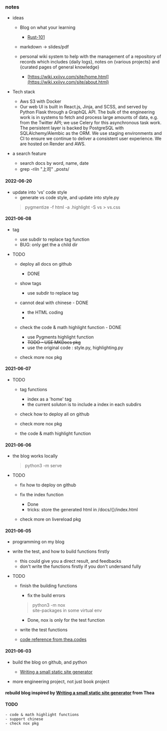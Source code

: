 
### notes 
* ideas  
    - Blog on what your learning  
        + [Rust-101](https://www.ralfj.de/projects/rust-101/)  

    - markdown -> slides/pdf  

    -  personal wiki system to help with the management of a repository of records which includes {daily logs}, notes on {various projects} and {curated pages of general knowledge}
        +  [https://wiki.xxiivv.com/site/home.html](https://wiki.xxiivv.com/site/about.html)  

* Tech stack   
    - Aws S3 with Docker 
    - Our web UI is built in React.js, Jinja, and SCSS, and served by Python Flask through a GraphQL API. The bulk of the engineering work is in systems to fetch and process large amounts of data, e.g. from the Twitter API; we use Celery for this asynchronous task work. The persistent layer is backed by PostgreSQL with SQLAlchemy/Alembic as the ORM. We use staging environments and CI to ensure we continue to deliver a consistent user experience. We are hosted on Render and AWS.

* a search feature
    - search docs by word, name, date 
    - grep -riln "上司" _posts/  


#### 2022-06-20 
* update into 'vs' code style  
    - generate vs code style, and update into style.py  
    > pygmentize -f html -a .highlight -S vs > vs.css  


#### 2021-06-08  
* tag  
    - use subdir to replace tag function 
    - BUG: only get the a child dir  

* TODO  
    - deploy all docs on github  
        + DONE  

    - show tags 
        + use subdir to replace tag

    - cannot deal with chinese - DONE  
        + the HTML coding 
        + <meta charset="utf-8">  

    - check the code & math highlight function  - DONE 
        + use Pygments highlight function 
        + ~~TODO - USE MKDocs pkg~~ 
        + use the original code : style.py, highlighting.py  

    - check more nox pkg  
    

#### 2021-06-07  
* TODO  
    - tag functions 
        + index as a 'home' tag  
        + the current soluton is to include a index in each subdirs 

    - check how to deploy all on github  

    - check more nox pkg  

    - the code & math highlight function 

#### 2021-06-06  

* the blog works locally  
  > python3 -m serve 

* TODO  
    - fix how to deploy on github  
    
    - fix the index function  
        + Done  
        + tricks: store the generated html in /docs/{}/index.html
    - check more on livereload pkg  
    

#### 2021-06-05  
* programming on my blog 

* write the test, and how to build functions firstly  
    - this could give you a direct result, and feedbacks  
    - don't write the functions firstly if you don't undersand fully  

* TODO  
    - finish the building functions 
        + fix the build errors  
        > python3 -m nox  
        >  site-packages in some virtual env 
        + Done, nox is only for the test function 

    - write the test functions  
    - [code reference from thea.codes](https://github.com/theacodes/blog.thea.codes)


#### 2021-06-03  

* build the blog on github, and python  
    - [Writing a small static site generator](https://blog.thea.codes/a-small-static-site-generator/)  

* more engineering project, not just book project   

#### rebuild blog inspired by [Writing a small static site generator](https://blog.thea.codes/a-small-static-site-generator/) from Thea

#### TODO 
    - code & math highlight functions 
    - support chinese 
    - check nox pkg 
